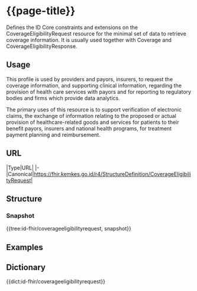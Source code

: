 # {{page-title}}
Defines the ID Core constraints and extensions on the CoverageEligibilityRequest resource for the minimal set of data to retrieve coverage information. It is usually used together with Coverage and CoverageEligibilityResponse.

## Usage
This profile is used by providers and payors, insurers, to request the coverage information, and supporting clinical information, regarding the provision of health care services with payors and for reporting to regulatory bodies and firms which provide data analytics.

The primary uses of this resource is to support verification of electronic claims, the exchange of information relating to the proposed or actual provision of healthcare-related goods and services for patients to their benefit payors, insurers and national health programs, for treatment payment planning and reimbursement.

## URL
|Type|URL|
|-
|Canonical|https://fhir.kemkes.go.id/r4/StructureDefinition/CoverageEligibilityRequest|

## Structure
### Snapshot
<div>
{{tree:id-fhir/coverageeligibilityrequest, snapshot}}
</div>

## Examples

## Dictionary
{{dict:id-fhir/coverageeligibilityrequest}} 
